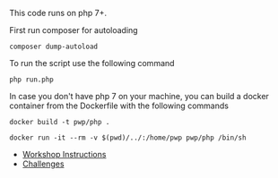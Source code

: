 This code runs on php 7+.

First run composer for autoloading

```
composer dump-autoload
```
To run the script use the following command

```
php run.php
```
In case you don't have php 7 on your machine, you can build a docker container from the Dockerfile with the following commands

```
docker build -t pwp/php .
```
```
docker run -it --rm -v $(pwd)/../:/home/pwp pwp/php /bin/sh
```

 - [Workshop Instructions](https://playingwithprojections.github.io/)
 - [Challenges](https://playingwithprojections.github.io/challenge/list/)
